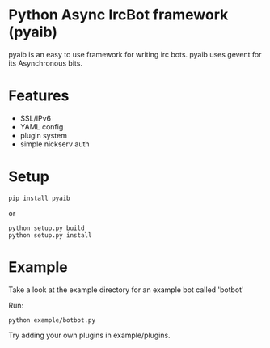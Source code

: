 Python Async IrcBot framework (pyaib)
=====================================

pyaib is an easy to use framework for writing irc bots. pyaib uses gevent
for its Asynchronous bits.

Features
========
* SSL/IPv6
* YAML config
* plugin system
* simple nickserv auth

Setup
=====
<pre><code>pip install pyaib</code></pre>

or 
<pre><code>python setup.py build
python setup.py install</code></pre>

Example
========

Take a look at the example directory for an example bot called 'botbot'

Run:
<pre><code>python example/botbot.py</code></pre>

Try adding your own plugins in example/plugins.
